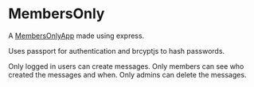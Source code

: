 # MembersOnly
A [MembersOnlyApp](https://members-only1.herokuapp.com/) made using express.

Uses passport for authentication and brcyptjs to hash passwords.

Only logged in users can create messages. 
Only members can see who created the messages and when.
Only admins can delete the messages.
